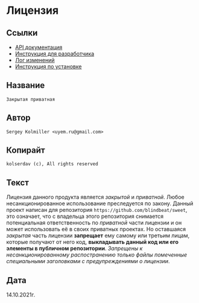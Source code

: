 # Лицензия

## Ссылки

- [API документация](./docs/API.md)
- [Инструкция для разработчика](./docs/CONTRIBUTING.md)
- [Лог изменений](./docs/CHANGELOG.md)
- [Инструкция по установке](./README.md)

## Название

`Закрытая приватная`

## Автор

`Sergey Kolmiller <uyem.ru@gmail.com>`

## Копирайт

`kolserdav (c), All rights reserved`

## Текст

Лицензия данного продукта является _закрытой_ и _приватной_. Любое несанкционированное использование преследуется по закону. Данный проект написан для репозитория `https://github.com/blindbeat/sweet`, это означает, что с владельца этого репозитория снимается потенциальная ответственность по _приватной_ части лицензии и он может использовать её в своих приватных проектах. Но оставшаяся _закрытая_ часть лицензии **запрещает** ему самому или третьим лицам, которые получают от него код, **выкладывать данный код или его элементы в публичном репозитории**. _Запрещены к несанкционированному распостранению только файлы помеченные специальными заголовками с предупреждениями о лицензии_.

## Дата

14.10.2021г.
